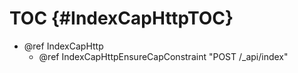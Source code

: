 TOC {#IndexCapHttpTOC}
======================

- @ref IndexCapHttp
  - @ref IndexCapHttpEnsureCapConstraint "POST /_api/index"
